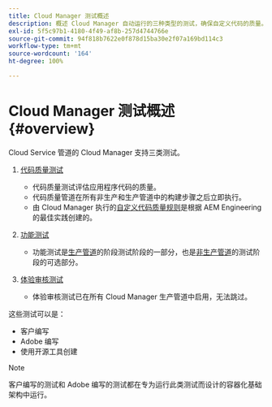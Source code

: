 ```yaml
---
title: Cloud Manager 测试概述
description: 概述 Cloud Manager 自动运行的三种类型的测试，确保自定义代码的质量。
exl-id: 5f5c97b1-4180-4f49-af8b-257d4744766e
source-git-commit: 94f818b7622e0f878d15ba30e2f07a169bd114c3
workflow-type: tm+mt
source-wordcount: '164'
ht-degree: 100%

---
```



# Cloud Manager 测试概述 {#overview}

Cloud Service 管道的 Cloud Manager 支持三类测试。

1. [代码质量测试](/help/implementing/cloud-manager/code-quality-testing.md)

   * 代码质量测试评估应用程序代码的质量。
   * 代码质量管道在所有非生产和生产管道中的构建步骤之后立即执行。
   * 由 Cloud Manager 执行的[自定义代码质量规则](/help/implementing/cloud-manager/custom-code-quality-rules.md)是根据 AEM Engineering 的最佳实践创建的。

1. [功能测试](/help/implementing/cloud-manager/functional-testing.md)

   * 功能测试是[生产管道](/help/implementing/cloud-manager/configuring-pipelines/configuring-production-pipelines.md)的阶段测试阶段的一部分，也是[非生产管道](/help/implementing/cloud-manager/configuring-pipelines/configuring-non-production-pipelines.md)的测试阶段的可选部分。

1. [体验审核测试](/help/implementing/cloud-manager/experience-audit-testing.md)

   * 体验审核测试已在所有 Cloud Manager 生产管道中启用，无法跳过。

这些测试可以是：

* 客户编写
* Adobe 编写
* 使用开源工具创建

>[!NOTE]
>
> 客户编写的测试和 Adobe 编写的测试都在专为运行此类测试而设计的容器化基础架构中运行。
